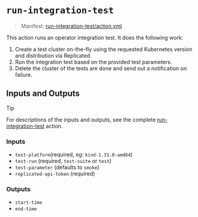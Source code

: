 # `run-integration-test`

> Manifest: [run-integration-test/action.yml][run-integration-test]

This action runs an operator integration test. It does the following work:

1. Create a test cluster on-the-fly using the requested Kubernetes version and distribution via
   Replicated.
2. Run the integration test based on the provided test parameters.
3. Delete the cluster of the tests are done and send out a notification on failure.

## Inputs and Outputs

> [!TIP]
> For descriptions of the inputs and outputs, see the complete [run-integration-test] action.

### Inputs

- `test-platform`(required, eg: `kind-1.31.0-amd64`)
- `test-run` (required, `test-suite` or `test`)
- `test-parameter` (defaults to `smoke`)
- `replicated-api-token` (required)

### Outputs

- `start-time`
- `end-time`

[run-integration-test]: ./action.yml
